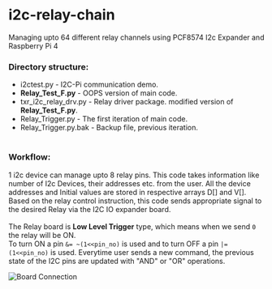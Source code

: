 # i2c-relay-chain
Managing upto 64 different relay channels using PCF8574 I2c Expander and Raspberry Pi 4

### Directory structure:
* i2ctest.py - I2C-Pi communication demo.<br>
* **Relay_Test_F.py** -  OOPS version of main code.<br>
* txr_i2c_relay_drv.py - Relay driver package. modified version of **Relay_Test_F.py**.<br>
* Relay_Trigger.py - The first iteration of main code.<br>
* Relay_Trigger.py.bak - Backup file, previous iteration.<br><br>

### Workflow:
1 i2c device can manage upto 8 relay pins. This code takes information like number of I2c Devices, their addresses etc. from the user. All the device addresses and Initial values are stored in respective arrays D[] and V[]. Based on the relay control instruction, this code sends appropriate signal to the desired Relay via the I2C IO expander board.<br><br>
The Relay board is **Low Level Trigger** type, which means when we send `0` the relay will be ON.<br> To turn ON a pin `&= ~(1<<pin_no)` is used and to turn OFF a pin `|= (1<<pin_no)` is used. Everytime user sends a new command, the previous state of the I2C pins are updated with "AND" or "OR" operations.

![Board Connection](../main/Images/16i2crelay.drawio.png)
